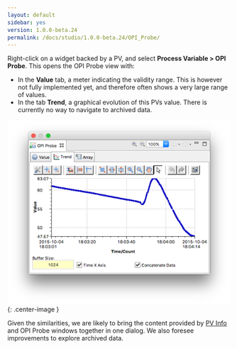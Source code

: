 ```yaml
---
layout: default
sidebar: yes
version: 1.0.0-beta.24
permalink: /docs/studio/1.0.0-beta.24/OPI_Probe/
---
```


Right-click on a widget backed by a PV, and select **Process Variable > OPI Probe**. This opens the OPI Probe view with:

* In the **Value** tab, a meter indicating the validity range. This is however not fully implemented yet, and therefore often shows a very large range of values.
* In the tab **Trend**, a graphical evolution of this PVs value. There is currently no way to navigate to archived data.

![OPI Probe](/assets/studio/opi-probe.png){: .center-image }

<div class="hint">
    Given the similarities, we are likely to bring the content provided by <a href="/docs/studio/PV_Info">PV Info</a> and OPI Probe windows together in one dialog. We also foresee improvements to explore archived data.
</div>
